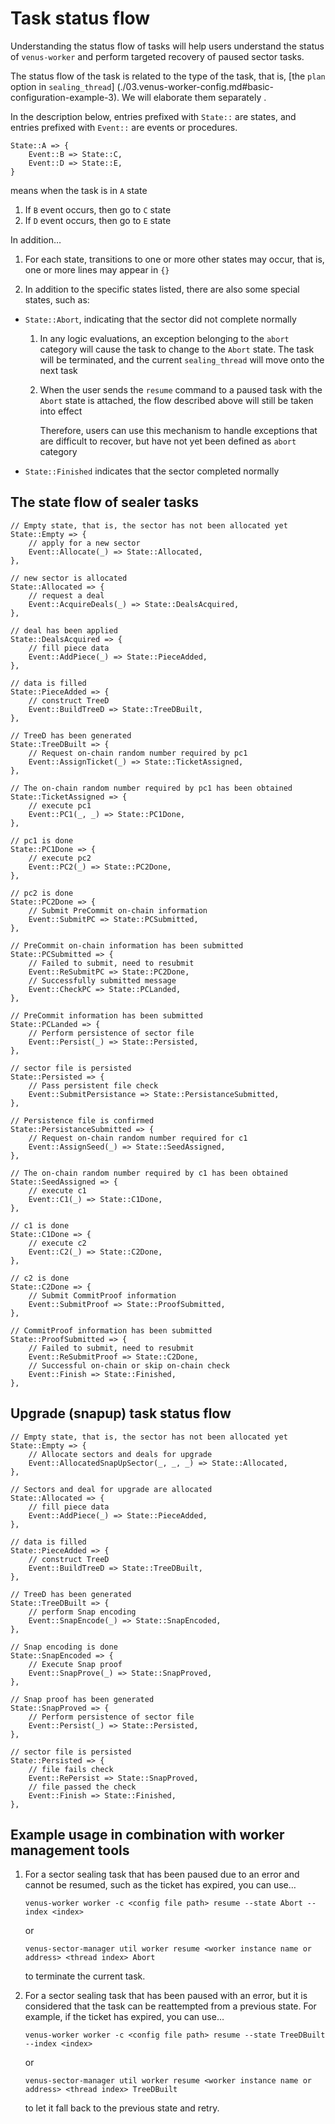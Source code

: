 # Task status flow

Understanding the status flow of tasks will help users understand the status of `venus-worker` and perform targeted recovery of paused sector tasks.

The status flow of the task is related to the type of the task, that is, [the `plan` option in `sealing_thread`] (./03.venus-worker-config.md#basic-configuration-example-3). We will elaborate them separately .

In the description below, entries prefixed with `State::` are states, and entries prefixed with `Event::` are events or procedures.

````
State::A => {
	Event::B => State::C,
	Event::D => State::E,
}
````

means when the task is in `A` state

1. If `B` event occurs, then go to `C` state
2. If `D` event occurs, then go to `E` state

In addition…

1. For each state, transitions to one or more other states may occur, that is, one or more lines may appear in `{}`

2. In addition to the specific states listed, there are also some special states, such as:

  - `State::Abort`, indicating that the sector did not complete normally

    1. In any logic evaluations, an exception belonging to the `abort` category will cause the task to change to the `Abort` state. The task will be terminated, and the current `sealing_thread` will move onto the next task

    2. When the user sends the `resume` command to a paused task with the `Abort` state is attached, the flow described above will still be taken into effect

        Therefore, users can use this mechanism to handle exceptions that are difficult to recover, but have not yet been defined as `abort` category

  - `State::Finished` indicates that the sector completed normally



## The state flow of sealer tasks

````
// Empty state, that is, the sector has not been allocated yet
State::Empty => {
	// apply for a new sector
	Event::Allocate(_) => State::Allocated,
},

// new sector is allocated
State::Allocated => {
	// request a deal
	Event::AcquireDeals(_) => State::DealsAcquired,
},

// deal has been applied
State::DealsAcquired => {
	// fill piece data
	Event::AddPiece(_) => State::PieceAdded,
},

// data is filled
State::PieceAdded => {
	// construct TreeD
	Event::BuildTreeD => State::TreeDBuilt,
},

// TreeD has been generated
State::TreeDBuilt => {
	// Request on-chain random number required by pc1
	Event::AssignTicket(_) => State::TicketAssigned,
},

// The on-chain random number required by pc1 has been obtained
State::TicketAssigned => {
	// execute pc1
	Event::PC1(_, _) => State::PC1Done,
},

// pc1 is done
State::PC1Done => {
	// execute pc2
	Event::PC2(_) => State::PC2Done,
},

// pc2 is done
State::PC2Done => {
	// Submit PreCommit on-chain information
	Event::SubmitPC => State::PCSubmitted,
},

// PreCommit on-chain information has been submitted
State::PCSubmitted => {
	// Failed to submit, need to resubmit
	Event::ReSubmitPC => State::PC2Done,
	// Successfully submitted message
	Event::CheckPC => State::PCLanded,
},

// PreCommit information has been submitted 
State::PCLanded => {
	// Perform persistence of sector file
	Event::Persist(_) => State::Persisted,
},

// sector file is persisted
State::Persisted => {
	// Pass persistent file check 
	Event::SubmitPersistance => State::PersistanceSubmitted,
},

// Persistence file is confirmed
State::PersistanceSubmitted => {
	// Request on-chain random number required for c1
	Event::AssignSeed(_) => State::SeedAssigned,
},

// The on-chain random number required by c1 has been obtained
State::SeedAssigned => {
	// execute c1
	Event::C1(_) => State::C1Done,
},

// c1 is done
State::C1Done => {
	// execute c2
	Event::C2(_) => State::C2Done,
},

// c2 is done
State::C2Done => {
	// Submit CommitProof information
	Event::SubmitProof => State::ProofSubmitted,
},

// CommitProof information has been submitted
State::ProofSubmitted => {
	// Failed to submit, need to resubmit
	Event::ReSubmitProof => State::C2Done,
	// Successful on-chain or skip on-chain check
	Event::Finish => State::Finished,
},
````



## Upgrade (snapup) task status flow

````
// Empty state, that is, the sector has not been allocated yet
State::Empty => {
	// Allocate sectors and deals for upgrade
	Event::AllocatedSnapUpSector(_, _, _) => State::Allocated,
},

// Sectors and deal for upgrade are allocated
State::Allocated => {
	// fill piece data
	Event::AddPiece(_) => State::PieceAdded,
},

// data is filled
State::PieceAdded => {
	// construct TreeD
	Event::BuildTreeD => State::TreeDBuilt,
},

// TreeD has been generated
State::TreeDBuilt => {
	// perform Snap encoding
	Event::SnapEncode(_) => State::SnapEncoded,
},

// Snap encoding is done
State::SnapEncoded => {
	// Execute Snap proof
	Event::SnapProve(_) => State::SnapProved,
},

// Snap proof has been generated
State::SnapProved => {
	// Perform persistence of sector file
	Event::Persist(_) => State::Persisted,
},

// sector file is persisted
State::Persisted => {
	// file fails check
	Event::RePersist => State::SnapProved,
	// file passed the check
	Event::Finish => State::Finished,
},
````

## Example usage in combination with worker management tools

1. For a sector sealing task that has been paused due to an error and cannot be resumed, such as the ticket has expired, you can use…

   ````
   venus-worker worker -c <config file path> resume --state Abort --index <index>
   ````

   or

   ````
   venus-sector-manager util worker resume <worker instance name or address> <thread index> Abort
   ````

   to terminate the current task.

2. For a sector sealing task that has been paused with an error, but it is considered that the task can be reattempted from a previous state. For example, if the ticket has expired, you can use…

   ````
   venus-worker worker -c <config file path> resume --state TreeDBuilt --index <index>
   ````

   or

   ````
   venus-sector-manager util worker resume <worker instance name or address> <thread index> TreeDBuilt
   ````

   to let it fall back to the previous state and retry.